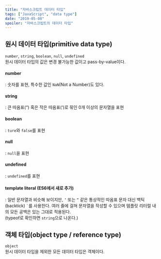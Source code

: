 ```yaml
---
title: "자바스크립트 데이터 타입"
tags: ["JavaScript", "data type"]
date: "2019-05-08"
spoiler: "자바스크립트의 데이터 타입"
---
```


## 원시 데이터 타입(primitive data type)

`number`, `string`,  `boolean`, `null`, `undefined`  
원시 데이터 타입의 값은 변경 불가능한 값이고 pass-by-value이다.

#### number  
: 숫자를 표현, 특수한 값인 `NaN`(Not a Number)도 있다.

#### string  
: 큰 따옴표(“) 혹은 작은 따옴표(‘)로 묶인 0개 이상의 문자열을 표현

#### boolean  
: `ture`와 `false`를 표현

#### null 
: `null`을 표현

#### undefined 
: `undefined`를 표현

#### template literal (ES6에서 새로 추가)
: 일반 문자열과 비슷해 보이지만, `‘` 또는 `“` 같은 통상적인 따옴표 문자 대신 백틱(backtick) `` ` ``를 사용한다. 여러 줄에 걸쳐 문자열을 작성할 수 있으며 템플릿 리터럴 내의 모든 공백은 있는 그대로 적용된다.  
(typeof로 확인하면 `string`으로 나온다.)

## 객체 타입(object type / reference type)

`object`  
원시 데이터 타입을 제외한 모든 데이터 타입은 객체이다.
